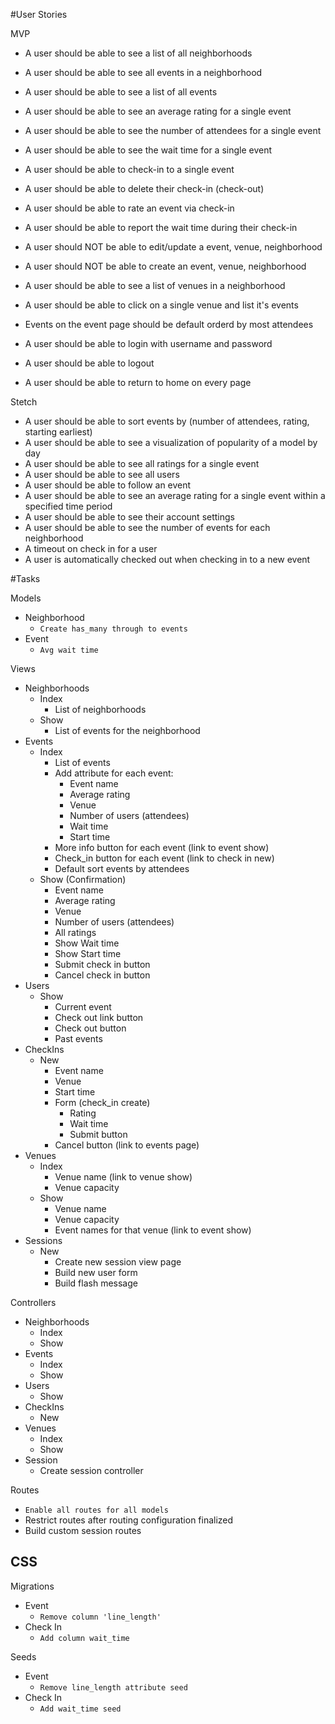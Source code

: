 #User Stories

MVP

- A user should be able to see a list of all neighborhoods
- A user should be able to see all events in a neighborhood
- A user should be able to see a list of all events
- A user should be able to see an average rating for a single event 
- A user should be able to see the number of attendees for a single event
- A user should be able to see the wait time for a single event 
- A user should be able to check-in to a single event
- A user should be able to delete their check-in (check-out)
- A user should be able to rate an event via check-in
- A user should be able to report the wait time during their check-in
- A user should NOT be able to edit/update a event, venue, neighborhood
- A user should NOT be able to create an event, venue, neighborhood
- A user should be able to see a list of venues in a neighborhood
- A user should be able to click on a single venue and list it's events
- Events on the event page should be default orderd by most attendees

- A user should be able to login with username and password
- A user should be able to logout
- A user should be able to return to home on every page

Stetch

- A user should be able to sort events by (number of attendees, rating, starting earliest)
- A user should be able to see a visualization of popularity of a model by day
- A user should be able to see all ratings for a single event
- A user should be able to see all users
- A user should be able to follow an event 
- A user should be able to see an average rating for a single event within a specified time period 
- A user should be able to see their account settings 
- A user should be able to see the number of events for each neighborhood
- A timeout on check in for a user
- A user is automatically checked out when checking in to a new event

#Tasks

Models
- Neighborhood 
   * `Create has_many through to events`
- Event
   * `Avg wait time`

Views
- Neighborhoods
   - Index
      * List of neighborhoods
   - Show
      * List of events for the neighborhood
- Events
   - Index 
      * List of events 
      * Add attribute for each event:
         * Event name
         * Average rating
         * Venue
         * Number of users (attendees)
         * Wait time
         * Start time
      * More info button for each event (link to event show)
      * Check_in button for each event (link to check in new)
      * Default sort events by attendees
   - Show (Confirmation)
      * Event name
      * Average rating
      * Venue
      * Number of users (attendees)
      * All ratings
      * Show Wait time
      * Show Start time
      * Submit check in button
      * Cancel check in button
- Users
   - Show 
      * Current event
      * Check out link button
      * Check out button
      * Past events
- CheckIns
   - New
      * Event name
      * Venue
      * Start time
      * Form (check_in create)
         * Rating
         * Wait time
         * Submit button
      * Cancel button (link to events page)
- Venues
   - Index
      * Venue name (link to venue show)
      * Venue capacity
   - Show 
      * Venue name
      * Venue capacity
      * Event names for that venue (link to event show)
- Sessions
   - New
      * Create new session view page
      * Build new user form
      * Build flash message

Controllers
- Neighborhoods
   - Index 
   - Show
- Events
   - Index 
   - Show
- Users 
   - Show
- CheckIns
   - New
- Venues
   - Index 
   - Show
- Session
   * Create session controller 



Routes
* `Enable all routes for all models`
* Restrict routes after routing configuration finalized
* Build custom session routes

CSS
- 

Migrations
- Event
   * `Remove column 'line_length'`
- Check In
   * `Add column wait_time`

Seeds 
- Event
   * `Remove line_length attribute seed`
- Check In
   * `Add wait_time seed`







